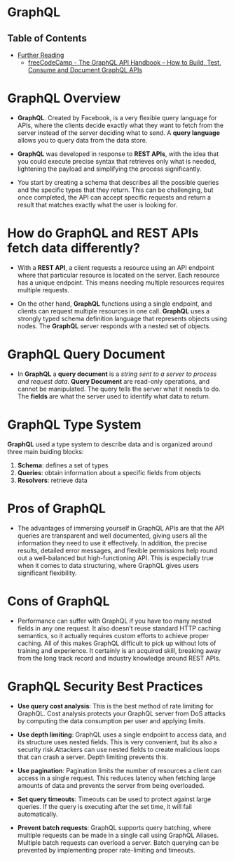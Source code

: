 # GraphQL

## Table of Contents
- [Further Reading]()
    - [freeCodeCamp - The GraphQL API Handbook – How to Build, Test, Consume and Document GraphQL APIs](https://www.freecodecamp.org/news/building-consuming-and-documenting-a-graphql-api/)
# GraphQL Overview
* __GraphQL__. Created by Facebook, is a very flexible query language for APIs, where the clients decide exactly what they want to fetch from the server instead of the server deciding what to send. A __query language__ allows you to query data from the data store. 

* __GraphQL__ was developed in response to __REST APIs__, with the idea that you could execute precise syntax that retrieves only what is needed, lightening the payload and simplifying the process significantly.

* You start by creating a schema that describes all the possible queries and the specific types that they return. This can be challenging, but once completed, the API can accept specific requests and return a result that matches exactly what the user is looking for.

# How do GraphQL and REST APIs fetch data differently?
* With a __REST API__, a client requests a resource using an API endpoint where that particular resource is located on the server. Each resource has a unique endpoint. This means needing multiple resources requires multiple requests.

* On the other hand, __GraphQL__ functions using a single endpoint, and clients can request multiple resources in one call. __GraphQL__ uses a strongly typed schema definition language that represents objects using nodes. The __GraphQL__ server responds with a nested set of objects.
# GraphQL Query Document
* In __GraphQL__ a __query document__ is a _string sent to a server to process and request data_. __Query Document__ are read-only operations, and cannot be manipulated. The query tells the server what it needs to do. The __fields__ are what the server used to identify what data to return.

# GraphQL Type System
__GraphQL__ used a type system to describe data and is organized around three main buiding blocks:
1. __Schema__: defines a set of types
2. __Queries__: obtain information about a specific fields from objects
3. __Resolvers__: retrieve data

# Pros of GraphQL
* The advantages of immersing yourself in GraphQL APIs are that the API queries are transparent and well documented, giving users all the information they need to use it effectively. In addition, the precise results, detailed error messages, and flexible permissions help round out a well-balanced but high-functioning API. This is especially true when it comes to data structuring, where GraphQL gives users significant flexibility.

# Cons of GraphQL
* Performance can suffer with GraphQL if you have too many nested fields in any one request. It also doesn’t reuse standard HTTP caching semantics, so it actually requires custom efforts to achieve proper caching. All of this makes GraphQL difficult to pick up without lots of training and experience. It certainly is an acquired skill, breaking away from the long track record and industry knowledge around REST APIs.

# GraphQL Security Best Practices
* __Use query cost analysis__: This is the best method of rate limiting for GraphQL. Cost analysis protects your GraphQL server from DoS attacks by computing the data consumption per user and applying limits.

* __Use depth limiting__: GraphQL uses a single endpoint to access data, and its structure uses nested fields. This is very convenient, but its also a security risk.Attackers can use nested fields to create malicious loops that can crash a server. Depth limiting prevents this.

* __Use pagination__: Pagination limits the number of resources a client can access in a single request. This reduces latency when fetching large amounts of data and prevents the server from being overloaded.

* __Set query timeouts__: Timeouts can be used to protect against large queries. If the query is executing after the set time, it will fail automatically.

* __Prevent batch requests__: GraphQL supports query batching, where multiple requests can be made in a single call using GraphQL Aliases. Multiple batch requests can overload a server. Batch querying can be prevented by implementing proper rate-limiting and timeouts.